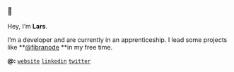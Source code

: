 ### 👋

Hey, I’m **Lars**.

I’m a developer and are currently in an apprenticeship.
I lead some projects like **[@fibranode](https://github.com/fibranode) **in my free time. 

**@:** [`website`](http://lfriedrich.com) [`linkedin`](https://www.linkedin.com/in/lafr/) [`twitter`](https://twitter.com/larsdek)
